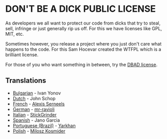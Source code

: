 # DON'T BE A DICK PUBLIC LICENSE

As developers we all want to protect our code from dicks that try to steal, sell, infringe or just generally rip us off. For this we have licenses like GPL, MIT, etc.

Sometimes however, you release a project where you just don't care what happens to the code. For this Sam Hocevar created the WTFPL which is a brilliant license.

For those of you who want something in between, try the [DBAD license][en].

## Translations

* [Bulgarian][bg] - Ivan Yonov
* [Dutch][nl] - John Schop
* [French][fr] - [Alexis Serneels](https://twitter.com/alexisserneels)
* [German][de] - [mr-ravioli](http://github.com/mr-ravioli)
* [Italian][it] - [StickGrinder](https://twitter.com/StickGrinder)
* [Spanish][es] - Jano Garcia
* [Portuguese (Brazil)][pt-br] - [Yarkhan](https://github.com/Yarkhan)
* [Polish][pl] - [Milosz Kosmider](http://github.com/mrmilosz)

[de]: https://github.com/philsturgeon/dbad/blob/master/LICENSE-de.md
[en]: https://github.com/philsturgeon/dbad/blob/master/LICENSE-en.md
[es]: https://github.com/philsturgeon/dbad/blob/master/LICENSE-es.md
[bg]: https://github.com/philsturgeon/dbad/blob/master/LICENSE-bg
[nl]: https://github.com/philsturgeon/dbad/blob/master/LICENSE-nl
[fr]: https://github.com/philsturgeon/dbad/blob/master/LICENSE-fr
[it]: https://github.com/philsturgeon/dbad/blob/master/LICENSE-it
[pt-br]: https://github.com/philsturgeon/dbad/blob/master/LICENSE-pt-br.md
[pl]: https://github.com/philsturgeon/dbad/blob/master/LICENSE-pl
